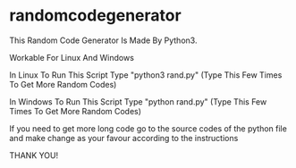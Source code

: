 # randomcodegenerator
This Random Code Generator Is Made By Python3.

Workable For  Linux And Windows

 In Linux To Run This Script
 Type "python3 rand.py" (Type This Few Times To Get More Random Codes)
 
 In Windows To Run This Script
 Type "python rand.py" (Type This Few Times To Get More Random Codes)
 
 If you need to get more long code go to the source codes of the python file and make change as your favour according to the instructions
 
 THANK YOU!
